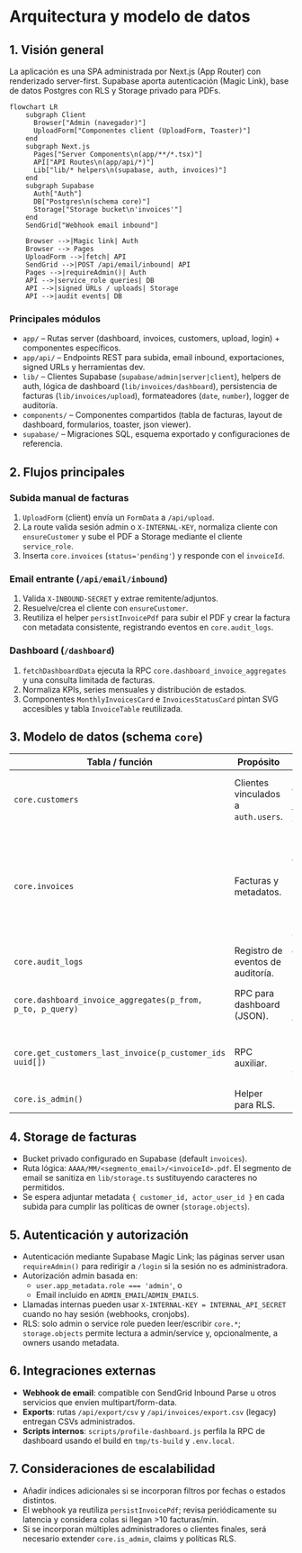 # Arquitectura y modelo de datos

## 1. Visión general
La aplicación es una SPA administrada por Next.js (App Router) con renderizado server-first. Supabase aporta autenticación (Magic Link), base de datos Postgres con RLS y Storage privado para PDFs.

```mermaid
flowchart LR
    subgraph Client
      Browser["Admin (navegador)"]
      UploadForm["Componentes client (UploadForm, Toaster)"]
    end
    subgraph Next.js
      Pages["Server Components\n(app/**/*.tsx)"]
      API["API Routes\n(app/api/*)"]
      Lib["lib/* helpers\n(supabase, auth, invoices)"]
    end
    subgraph Supabase
      Auth["Auth"]
      DB["Postgres\n(schema core)"]
      Storage["Storage bucket\n'invoices'"]
    end
    SendGrid["Webhook email inbound"]

    Browser -->|Magic link| Auth
    Browser --> Pages
    UploadForm -->|fetch| API
    SendGrid -->|POST /api/email/inbound| API
    Pages -->|requireAdmin()| Auth
    API -->|service_role queries| DB
    API -->|signed URLs / uploads| Storage
    API -->|audit events| DB
```

### Principales módulos
- `app/` – Rutas server (dashboard, invoices, customers, upload, login) + componentes específicos.
- `app/api/` – Endpoints REST para subida, email inbound, exportaciones, signed URLs y herramientas dev.
- `lib/` – Clientes Supabase (`supabase/admin|server|client`), helpers de auth, lógica de dashboard (`lib/invoices/dashboard`), persistencia de facturas (`lib/invoices/upload`), formateadores (`date`, `number`), logger de auditoría.
- `components/` – Componentes compartidos (tabla de facturas, layout de dashboard, formularios, toaster, json viewer).
- `supabase/` – Migraciones SQL, esquema exportado y configuraciones de referencia.

## 2. Flujos principales
### Subida manual de facturas
1. `UploadForm` (client) envía un `FormData` a `/api/upload`.
2. La route valida sesión admin o `X-INTERNAL-KEY`, normaliza cliente con `ensureCustomer` y sube el PDF a Storage mediante el cliente `service_role`.
3. Inserta `core.invoices` (`status='pending'`) y responde con el `invoiceId`.

### Email entrante (`/api/email/inbound`)
1. Valida `X-INBOUND-SECRET` y extrae remitente/adjuntos.
2. Resuelve/crea el cliente con `ensureCustomer`.
3. Reutiliza el helper `persistInvoicePdf` para subir el PDF y crear la factura con metadata consistente, registrando eventos en `core.audit_logs`.

### Dashboard (`/dashboard`)
1. `fetchDashboardData` ejecuta la RPC `core.dashboard_invoice_aggregates` y una consulta limitada de facturas.
2. Normaliza KPIs, series mensuales y distribución de estados.
3. Componentes `MonthlyInvoicesCard` e `InvoicesStatusCard` pintan SVG accesibles y tabla `InvoiceTable` reutilizada.

## 3. Modelo de datos (schema `core`)
| Tabla / función | Propósito | Campos clave / notas |
| --- | --- | --- |
| `core.customers` | Clientes vinculados a `auth.users`. | `id uuid`, `user_id uuid` (owner), `email` + índice único `customers_email_name_idx`, triggers `trg_customers_set_updated_at`. |
| `core.invoices` | Facturas y metadatos. | FK `customer_id`, `storage_object_path`, fechas de facturación, `status` (`pending`, `processed`, `error`, `reprocess`, `done`), índices por `created_at`, `(status, created_at desc)` y `(customer_id, issue_date, status)`, trigger `trg_invoices_set_updated_at`. |
| `core.audit_logs` | Registro de eventos de auditoría. | `event`, `entity`, `level`, `meta jsonb`, secuencia `core.audit_logs_id_seq`. |
| `core.dashboard_invoice_aggregates(p_from, p_to, p_query)` | RPC para dashboard (JSON). | Devuelve totales, buckets mensuales, status breakdown. Ejecuta con `security definer` y requiere índices previos. |
| `core.get_customers_last_invoice(p_customer_ids uuid[])` | RPC auxiliar. | Devuelve `customer_id` + `last_invoice_at` (`max(created_at)`) para poblar `/customers` sin escanear todas las facturas. |
| `core.is_admin()` | Helper para RLS. | Evalúa claims `admin` en JWT o rol `service_role`.

## 4. Storage de facturas
- Bucket privado configurado en Supabase (default `invoices`).
- Ruta lógica: `AAAA/MM/<segmento_email>/<invoiceId>.pdf`. El segmento de email se sanitiza en `lib/storage.ts` sustituyendo caracteres no permitidos.
- Se espera adjuntar metadata `{ customer_id, actor_user_id }` en cada subida para cumplir las políticas de owner (`storage.objects`).

## 5. Autenticación y autorización
- Autenticación mediante Supabase Magic Link; las páginas server usan `requireAdmin()` para redirigir a `/login` si la sesión no es administradora.
- Autorización admin basada en:
  - `user.app_metadata.role === 'admin'`, o
  - Email incluido en `ADMIN_EMAIL`/`ADMIN_EMAILS`.
- Llamadas internas pueden usar `X-INTERNAL-KEY = INTERNAL_API_SECRET` cuando no hay sesión (webhooks, cronjobs).
- RLS: solo admin o service role pueden leer/escribir `core.*`; `storage.objects` permite lectura a admin/service y, opcionalmente, a owners usando metadata.

## 6. Integraciones externas
- **Webhook de email**: compatible con SendGrid Inbound Parse u otros servicios que envíen multipart/form-data.
- **Exports**: rutas `/api/export/csv` y `/api/invoices/export.csv` (legacy) entregan CSVs administrados.
- **Scripts internos**: `scripts/profile-dashboard.js` perfila la RPC de dashboard usando el build en `tmp/ts-build` y `.env.local`.

## 7. Consideraciones de escalabilidad
- Añadir índices adicionales si se incorporan filtros por fechas o estados distintos.
- El webhook ya reutiliza `persistInvoicePdf`; revisa periódicamente su latencia y considera colas si llegan >10 facturas/min.
- Si se incorporan múltiples administradores o clientes finales, será necesario extender `core.is_admin`, claims y políticas RLS.
